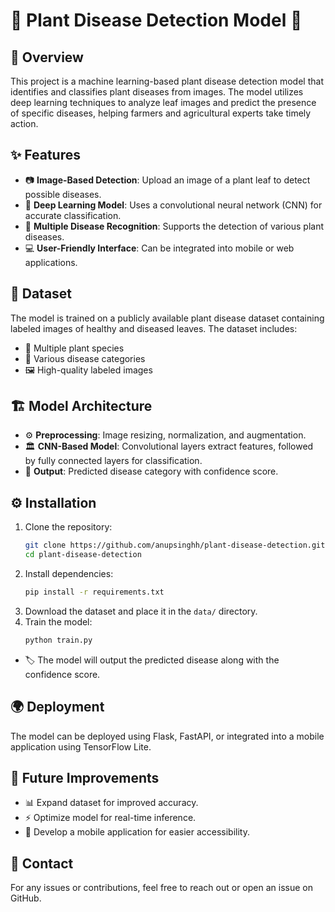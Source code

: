 # 🌿 Plant Disease Detection Model 🌱

## 📌 Overview
This project is a machine learning-based plant disease detection model that identifies and classifies plant diseases from images. The model utilizes deep learning techniques to analyze leaf images and predict the presence of specific diseases, helping farmers and agricultural experts take timely action.

## ✨ Features
- 📷 **Image-Based Detection**: Upload an image of a plant leaf to detect possible diseases.
- 🧠 **Deep Learning Model**: Uses a convolutional neural network (CNN) for accurate classification.
- 🌾 **Multiple Disease Recognition**: Supports the detection of various plant diseases.
- 💻 **User-Friendly Interface**: Can be integrated into mobile or web applications.

## 📂 Dataset
The model is trained on a publicly available plant disease dataset containing labeled images of healthy and diseased leaves. The dataset includes:
- 🌱 Multiple plant species
- 🦠 Various disease categories
- 🖼️ High-quality labeled images

## 🏗️ Model Architecture
- ⚙️ **Preprocessing**: Image resizing, normalization, and augmentation.
- 🏛️ **CNN-Based Model**: Convolutional layers extract features, followed by fully connected layers for classification.
- 🎯 **Output**: Predicted disease category with confidence score.

## ⚙️ Installation
1. Clone the repository:
   ```sh
   git clone https://github.com/anupsinghh/plant-disease-detection.git
   cd plant-disease-detection
   ```
2. Install dependencies:
   ```sh
   pip install -r requirements.txt
   ```
3. Download the dataset and place it in the `data/` directory.
4. Train the model:
   ```sh
   python train.py
   ```


- 🏷️ The model will output the predicted disease along with the confidence score.

## 🌍 Deployment
The model can be deployed using Flask, FastAPI, or integrated into a mobile application using TensorFlow Lite.

## 🔮 Future Improvements
- 📊 Expand dataset for improved accuracy.
- ⚡ Optimize model for real-time inference.
- 📱 Develop a mobile application for easier accessibility.


## 📧 Contact
For any issues or contributions, feel free to reach out or open an issue on GitHub.

